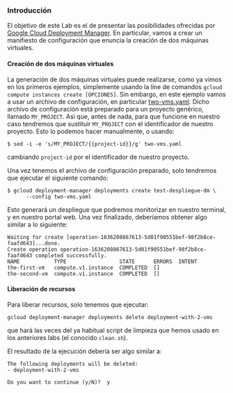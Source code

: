### Introducción

El objetivo de este Lab es el de presentar las posibilidades
ofrecidas por [Google Cloud Deployment Manager](https://cloud.google.com/deployment-manager/).
En particular, vamos a crear un manifiesto de configuración
que enuncia la creación de dos máquinas virtuales. 


#### Creación de dos máquinas virtuales

La generación de dos máquinas virtuales puede realizarse,
como ya vimos en los primeros ejemplos, simplemente usando
la líne de comandos `gcloud compute instances create [OPCIONES]`. 
Sin embargo, en este ejemplo vamos a usar un archivo de
configuración, en particular [two-vms.yaml](two-vms.yaml).
Dicho archivo de configuración está preparado para un 
proyecto genérico, llamado `MY_PROJECT`. Así que, antes de nada,
para que funcione en nuestro caso tendremos que sustituir 
`MY_PROJECT` con el identificador de nuestro proyecto. 
Esto lo podemos hacer manualmente, o usando:

```shell
$ sed -i -e 's/MY_PROJECT/{{project-id}}/g' two-vms.yaml
```

cambiando `project-id` por el identificador de nuestro proyecto.

Una vez tenemos el archivo de configuración preparado, 
solo tendremos que ejecutar el siguiente comando:

```shell
$ gcloud deployment-manager deployments create test-despliegue-dm \ 
      --config two-vms.yaml
```

Esto generará un despliegue que podremos monitorizar en nuestro
terminal, y en nuestro portal web. Una vez finalizado, deberíamos
obtener algo similar a lo siguiente:

```shell
Waiting for create [operation-1636208867613-5d01f90551bef-98f2b8ce-faafd643]...done.
Create operation operation-1636208867613-5d01f90551bef-98f2b8ce-faafd643 completed successfully.
NAME           TYPE                 STATE      ERRORS  INTENT
the-first-vm   compute.v1.instance  COMPLETED  []
the-second-vm  compute.v1.instance  COMPLETED  []
```

#### Liberación de recursos 

Para liberar recursos, solo tenemos que ejecutar: 

```shell
gcloud deployment-manager deployments delete deployment-with-2-vms
```

que hará las veces del ya habitual script de limpieza que hemos
usado en los anteriores labs (el conocido `clean.sh`).

El resultado de la ejecución debería ser algo similar a:

```shell
The following deployments will be deleted:
- deployment-with-2-vms

Do you want to continue (y/N)?  y
```
  
